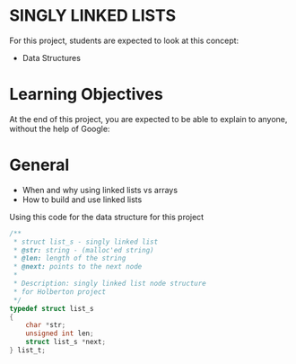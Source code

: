 # SINGLY LINKED LISTS
For this project, students are expected to look at this concept:
- Data Structures

# Learning Objectives
At the end of this project, you are expected to be able to explain to anyone, without the help of Google:

# General
- When and why using linked lists vs arrays
- How to build and use linked lists

Using this code for the data structure for this project
```C
/**
 * struct list_s - singly linked list
 * @str: string - (malloc'ed string)
 * @len: length of the string
 * @next: points to the next node
 *
 * Description: singly linked list node structure
 * for Holberton project
 */
typedef struct list_s
{
    char *str;
    unsigned int len;
    struct list_s *next;
} list_t;
```